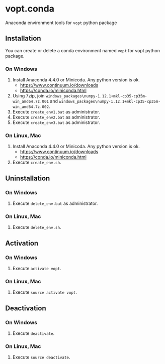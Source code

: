 # vopt.conda

Anaconda environment tools for `vopt` python package


## Installation

You can create or delete a conda environment named `vopt` for vopt python package.

### On Windows

1. Install Anaconda 4.4.0 or Minicoda. Any python version is ok.
    * https://www.continuum.io/downloads
    * https://conda.io/miniconda.html
1. Using 7zip, join `windows_packages\numpy-1.12.1+mkl-cp35-cp35m-win_amd64.7z.001` and `windows_packages\numpy-1.12.1+mkl-cp35-cp35m-win_amd64.7z.002`.
1. Execute `create_env1.bat` as administrator.
1. Execute `create_env2.bat` as administrator.
1. Execute `create_env3.bat` as administrator.

### On Linux, Mac

1. Install Anaconda 4.4.0 or Minicoda. Any python version is ok.
    * https://www.continuum.io/downloads
    * https://conda.io/miniconda.html
1. Execute `create_env.sh`.


## Uninstallation

### On Windows

1. Execute `delete_env.bat` as administrator.

### On Linux, Mac

1. Execute `delete_env.sh`.


## Activation

### On Windows

1. Execute `activate vopt`.

### On Linux, Mac

1. Execute `source activate vopt`.


## Deactivation

### On Windows

1. Execute `deactivate`.

### On Linux, Mac

1. Execute `source deactivate`.
